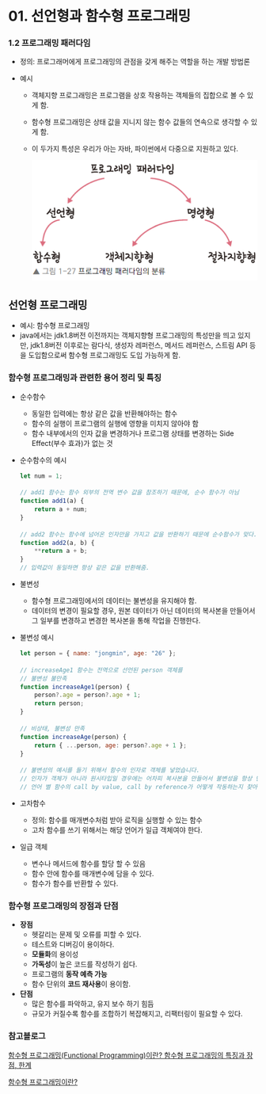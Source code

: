 # 01. 선언형과 함수형 프로그래밍

### 1.2 프로그래밍 패러다임

- 정의: 프로그래머에게 프로그래밍의 관점을 갖게 해주는 역할을 하는 개발 방법론

- 예시
  
  - 객체지향 프로그래밍은 프로그램을 상호 작용하는 객체들의 집합으로 볼 수 있게 함.
  
  - 함수형 프로그래밍은 상태 값을 지니지 않는 함수 값들의 연속으로 생각할 수 있게 함.
  
  - 이 두가지 특성은 우리가 아는 자바, 파이썬에서 다중으로 지원하고 있다.
    
    ![2023-06-21-16-09-42-image.png](./assets/1-1%20프로그래밍%20패러다임%20개요.png)

## 선언형 프로그래밍

- 예시: 함수형 프로그래밍
- java에서는 jdk1.8버전 이전까지는 객체지향형 프로그래밍의 특성만을 띄고 있지만, jdk1.8버전 이후로는 람다식, 생성자 레퍼런스, 메서드 레퍼런스, 스트림 API 등을 도입함으로써 함수형 프로그래밍도 도입 가능하게 함.

### 함수형 프로그래밍과 관련한 용어 정리 및 특징

- 순수함수
  
  - 동일한 입력에는 항상 같은 값을 반환해야하는 함수
  - 함수의 실행이 프로그램의 실행에 영향을 미치지 않아야 함
  - 함수 내부에서의 인자 값을 변경하거나 프로그램 상태를 변경하는 Side Effect(부수 효과)가 없는 것

- 순수함수의 예시
  
  ```jsx
  let num = 1;
  
  // add1 함수는 함수 외부의 전역 변수 값을 참조하기 때문에, 순수 함수가 아님 
  function add1(a) {
      return a + num;
  }
  
  // add2 함수는 함수에 넘어온 인자만을 가지고 값을 반환하기 때문에 순수함수가 맞다.
  function add2(a, b) {
      **return a + b;
  }
  // 입력값이 동일하면 항상 같은 값을 반환해줌.
  ```

- 불변성
  
  - 함수형 프로그래밍에서의 데이터는 불변성을 유지해야 함.
  - 데이터의 변경이 필요할 경우, 원본 데이터가 아닌 데이터의 복사본을 만들어서 그 일부를 변경하고 변경한 복사본을 통해 작업을 진행한다.

- 불변성 예시
  
  ```jsx
  let person = { name: "jongmin", age: "26" };
  
  // increaseAge1 함수는 전역으로 선언된 person 객체를 
  // 불변성 불만족
  function increaseAge1(person) {
      person?.age = person?.age + 1;
      return person;
  }
  
  // 비상태, 불변성 만족
  function increaseAge(person) {
      return { ...person, age: person?.age + 1 };
  }
  
  // 불변성의 예시를 들기 위해서 함수의 인자로 객체를 넣었습니다.
  // 인자가 객체가 아니라 원시타입일 경우에는 어차피 복사본을 만들어서 불변성을 항상 만족합니다.
  // 언어 별 함수의 call by value, call by reference가 어떻게 작동하는지 찾아보면 이해가 잘 됩니다.
  ```

- 고차함수
  
  - 정의: 함수를 매개변수처럼 받아 로직을 실행할 수 있는 함수
  - 고차 함수를 쓰기 위해서는 해당 언어가 일급 객체여야 한다.

- 일급 객체
  
  - 변수나 메서드에 함수를 할당 할 수 있음
  - 함수 안에 함수를 매개변수에 담을 수 있다.
  - 함수가 함수를 반환할 수 있다.

### 함수형 프로그래밍의 장점과 단점

- **장점**
  - 헷갈리는 문제 및 오류를 피할 수 있다.
  - 테스트와 디버깅이 용이하다.
  - **모듈화**의 용이성
  - **가독성**이 높은 코드를 작성하기 쉽다.
  - 프로그램의 **동작 예측 가능**
  - 함수 단위의 **코드 재사용**이 용이함.
- **단점**
  - 많은 함수를 파악하고, 유지 보수 하기 힘듬
  - 규모가 커질수록 함수를 조합하기 복잡해지고, 리팩터링이 필요할 수 있다.

### 참고블로그

[함수형 프로그래밍(Functional Programming)이란? 함수형 프로그래밍의 특징과 장점, 한계](https://code-lab1.tistory.com/245)

[함수형 프로그래밍이란?](https://jongminfire.dev/%ED%95%A8%EC%88%98%ED%98%95-%ED%94%84%EB%A1%9C%EA%B7%B8%EB%9E%98%EB%B0%8D%EC%9D%B4%EB%9E%80)
